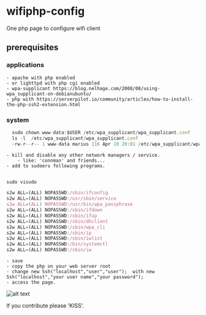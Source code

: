 # wifiphp-config
One php page to configure wifi client

## prerequisites
### applications
    - apache with php enabled
    - or lighttpd with php cgi enabled
    - wpa-supplicant https://blog.nelhage.com/2008/08/using-wpa_supplicant-on-debianubuntu/
    - php with https://serverpilot.io/community/articles/how-to-install-the-php-ssh2-extension.html
    
### system

```javascript
  sudo chown www-data:$USER /etc/wpa_supplicant/wpa_supplicant.conf
  ls -l  /etc/wpa_supplicant/wpa_supplicant.conf
  -rw-r--r-- 1 www-data marius 116 Apr 10 20:01 /etc/wpa_supplicant/wpa_supplicant.conf
```
    - kill and disable any other network managers / service.
        - like: 'connman' and friends...
    - add to sudoers following programs.
    
```javascript

sudo visudo

s2w ALL=(ALL) NOPASSWD:/sbin/ifconfig
s2w ALL=(ALL) NOPASSWD:/usr/sbin/service
s2w ALL=(ALL) NOPASSWD:/usr/bin/wpa_passphrase
s2w ALL=(ALL) NOPASSWD:/sbin/ifdown
s2w ALL=(ALL) NOPASSWD:/sbin/ifup
s2w ALL=(ALL) NOPASSWD:/sbin/dhclient
s2w ALL=(ALL) NOPASSWD:/sbin/wpa_cli
s2w ALL=(ALL) NOPASSWD:/sbin/ip
s2w ALL=(ALL) NOPASSWD:/sbin/iwlist
s2w ALL=(ALL) NOPASSWD:/bin/systemctl
s2w ALL=(ALL) NOPASSWD:/sbin/iw


```
    - save
    - copy the php on your web server root 
    - change new Ssh("localhost","user","user");  with new Ssh("localhost","your user name","your password");
    - access the page.
    
        
        
        
        
![alt text](https://raw.githubusercontent.com/comarius/wifiphp-config/master/wifiphpone.png "wifipho-config")



If you contribute please 'KISS'.



